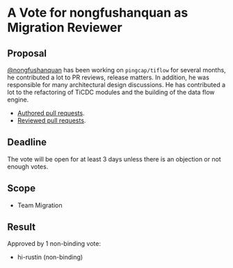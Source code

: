 # A Vote for nongfushanquan as Migration Reviewer

## Proposal

[@nongfushanquan](https://github.com/nongfushanquan) has been working on `pingcap/tiflow`
for several months, he contributed a lot to PR reviews, release matters.
In addition, he was responsible for many architectural design discussions. 
He has contributed a lot to the refactoring of TiCDC modules and the building of the data flow engine.

* [Authored pull requests](https://github.com/pingcap/tiflow/commits?author=nongfushanquan).
* [Reviewed pull requests](https://github.com/pingcap/tiflow/pulls?q=is%3Apr+reviewed-by%3Anongfushanquan).

## Deadline

The vote will be open for at least 3 days unless there is an objection or not enough votes.

## Scope

* Team Migration

## Result

Approved by 1 non-binding vote:

* hi-rustin (non-binding)